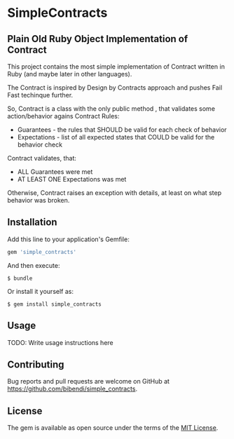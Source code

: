 # SimpleContracts

## Plain Old Ruby Object Implementation of Contract

This project contains the most simple implementation of Contract written in Ruby (and maybe later in other languages).

The Contract is inspired by Design by Contracts approach and pushes Fail Fast techinque further.

So, Contract is a class with the only public method , that validates some action/behavior agains Contract Rules:
 - Guarantees - the rules that SHOULD be valid for each check of behavior
 - Expectations - list of all expected states that COULD be valid for the behavior check

Contract validates, that:
 - ALL Guarantees were met
 - AT LEAST ONE Expectations was met

Otherwise, Contract raises an exception with details, at least on what step behavior was broken.

## Installation

Add this line to your application's Gemfile:

```ruby
gem 'simple_contracts'
```

And then execute:

    $ bundle

Or install it yourself as:

    $ gem install simple_contracts

## Usage

TODO: Write usage instructions here

## Contributing

Bug reports and pull requests are welcome on GitHub at https://github.com/bibendi/simple_contracts.

## License

The gem is available as open source under the terms of the [MIT License](https://opensource.org/licenses/MIT).
